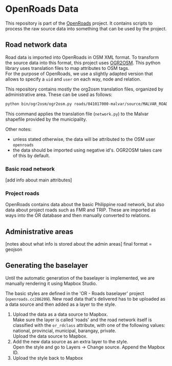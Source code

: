 # OpenRoads Data
This repository is part of the [OpenRoads](https://github.com/developmentseed/openroads) project. It contains scripts to process the raw source data into something that can be used by the project.

## Road network data
Road data is imported into OpenRoads in OSM XML format. To transform the source data into this format, this project uses [OGR2OSM](https://github.com/pnorman/ogr2osm). This python library uses translation files to map attributes to OSM tags.  
For the purpose of OpenRoads, we use a slightly adapted version that allows to specify a `uid` and `user` on each way, node and relation.

This repository contains mostly the org2osm translation files, organized by administrative area. These can be used as follows:

``` bash
python bin/ogr2osm/ogr2osm.py roads/041017000-malvar/source/MALVAR_ROAD_FINAL1.shp -t roads/041017000-malvar/network.py --add-user="openroads"
```

This command applies the translation file (`network.py`) to the Malvar shapefile provided by the municipality.

Other notes:

- unless stated otherwise, the data will be attributed to the OSM user `openroads`
- the data should be imported using negative id's. OGR2OSM takes care of this by default.

### Basic road network
[add info about main attributes]

### Project roads
OpenRoads contains data about the basic Philippine road network, but also data about project roads such as FMR and TRIP. These are imported as ways into the OR database and then manually converted to relations.

## Administrative areas
[notes about what info is stored about the admin areas]
final format = geojson

## Generating the baselayer
Until the automatic generation of the baselayer is implemented, we are manually rendering it using Mapbox Studio.

The basic styles are defined in the 'OR - Roads baselayer' project (`openroads.cc286209`). New road data that's delivered has to be uploaded as a data source and then added as a layer to the style.

1. Upload the data as a data source to Mapbox.  
Make sure the layer is called 'roads' and the road network itself is classified with the `or_rdclass` attribute, with one of the following values: national, provincial, municipal, barangay, private.  
Upload the data source to Mapbox.
2. Add the new data source as an extra layer to the style.  
Open the style and go to Layers -> Change source. Append the Mapbox ID.
3. Upload the style back to Mapbox
